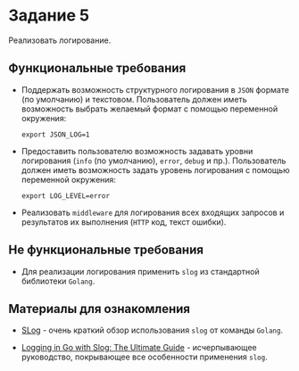 # Задание 5

Реализовать логирование.

## Функциональные требования

- Поддержать возможность структурного логирования в `JSON` формате (по умолчанию)
  и текстовом. Пользователь должен иметь возможность выбрать желаемый формат с
  помощью переменной окружения:

  ```shell
  export JSON_LOG=1
  ```

- Предоставить пользователю возможность задавать уровни логирования
  (`info` (по умолчанию), `error`, `debug` и пр.). Пользователь должен иметь
  возможность задать уровень логирования с помощью переменной окружения:

  ```shell
  export LOG_LEVEL=error
  ```

- Реализовать `middleware` для логирования всех входящих запросов и результатов
  их выполнения (`HTTP` код, текст ошибки).

## Не функциональные требования

- Для реализации логирования применить `slog` из стандартной библиотеки `Golang`.

## Материалы для ознакомления

- [SLog](https://go.dev/blog/slog) - очень краткий обзор использования `slog`
  от команды `Golang`.

- [Logging in Go with Slog: The Ultimate Guide][ultimate-logging] - исчерпывающее
  руководство, покрывающее все особенности применения `slog`.

[ultimate-logging]: https://betterstack.com/community/guides/logging/logging-in-go/
